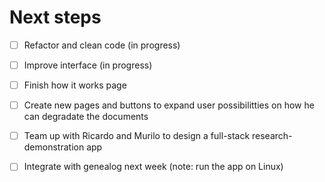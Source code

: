 # Next steps

- [ ] Refactor and clean code (in progress)
- [ ] Improve interface (in progress)
- [ ] Finish how it works page 
- [ ] Create new pages and buttons to expand user possibilitties on how he can degradate the documents
- [ ] Team up with Ricardo and Murilo to design a full-stack research-demonstration app 
- [ ] Integrate with genealog next week (note: run the app on Linux)


